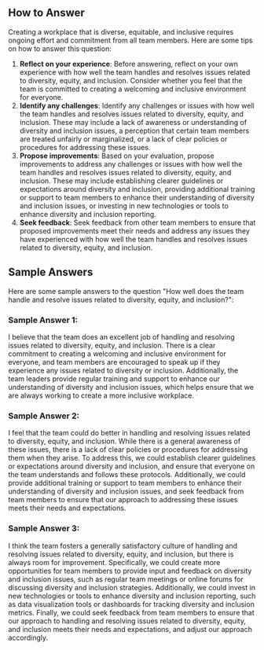 

How to Answer
-------------

Creating a workplace that is diverse, equitable, and inclusive requires ongoing effort and commitment from all team members. Here are some tips on how to answer this question:

1. **Reflect on your experience**: Before answering, reflect on your own experience with how well the team handles and resolves issues related to diversity, equity, and inclusion. Consider whether you feel that the team is committed to creating a welcoming and inclusive environment for everyone.
2. **Identify any challenges**: Identify any challenges or issues with how well the team handles and resolves issues related to diversity, equity, and inclusion. These may include a lack of awareness or understanding of diversity and inclusion issues, a perception that certain team members are treated unfairly or marginalized, or a lack of clear policies or procedures for addressing these issues.
3. **Propose improvements**: Based on your evaluation, propose improvements to address any challenges or issues with how well the team handles and resolves issues related to diversity, equity, and inclusion. These may include establishing clearer guidelines or expectations around diversity and inclusion, providing additional training or support to team members to enhance their understanding of diversity and inclusion issues, or investing in new technologies or tools to enhance diversity and inclusion reporting.
4. **Seek feedback**: Seek feedback from other team members to ensure that proposed improvements meet their needs and address any issues they have experienced with how well the team handles and resolves issues related to diversity, equity, and inclusion.

Sample Answers
--------------

Here are some sample answers to the question "How well does the team handle and resolve issues related to diversity, equity, and inclusion?":

### Sample Answer 1:

I believe that the team does an excellent job of handling and resolving issues related to diversity, equity, and inclusion. There is a clear commitment to creating a welcoming and inclusive environment for everyone, and team members are encouraged to speak up if they experience any issues related to diversity or inclusion. Additionally, the team leaders provide regular training and support to enhance our understanding of diversity and inclusion issues, which helps ensure that we are always working to create a more inclusive workplace.

### Sample Answer 2:

I feel that the team could do better in handling and resolving issues related to diversity, equity, and inclusion. While there is a general awareness of these issues, there is a lack of clear policies or procedures for addressing them when they arise. To address this, we could establish clearer guidelines or expectations around diversity and inclusion, and ensure that everyone on the team understands and follows these protocols. Additionally, we could provide additional training or support to team members to enhance their understanding of diversity and inclusion issues, and seek feedback from team members to ensure that our approach to addressing these issues meets their needs and expectations.

### Sample Answer 3:

I think the team fosters a generally satisfactory culture of handling and resolving issues related to diversity, equity, and inclusion, but there is always room for improvement. Specifically, we could create more opportunities for team members to provide input and feedback on diversity and inclusion issues, such as regular team meetings or online forums for discussing diversity and inclusion strategies. Additionally, we could invest in new technologies or tools to enhance diversity and inclusion reporting, such as data visualization tools or dashboards for tracking diversity and inclusion metrics. Finally, we could seek feedback from team members to ensure that our approach to handling and resolving issues related to diversity, equity, and inclusion meets their needs and expectations, and adjust our approach accordingly.
